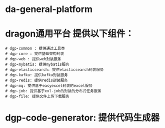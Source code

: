 # da-general-platform
# dragon通用平台 提供以下组件：
    # dgp-common : 提供通过工具类
    # dgp-core : 提供基础架构封装
    # dgp-web : 提供web封装服务
    # dgp-mybatis: 提供mybatis服务
    # dgp-elasticsearch: 提供elasticsearch封装服务
    # dgp-kafka: 提供kafka封装服务
    # dgp-redis: 提供redis封装服务
    # dgp-mq: 提供基于easyexcel封装的excel服务
    # dgp-job: 提供基于xxl-job的封装的分布式任务服务
    # dgp-file: 提供文件上传下载服务

# dgp-code-generator: 提供代码生成器
